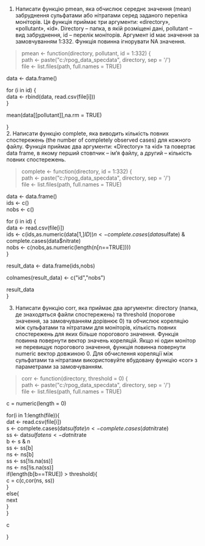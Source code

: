 1. Написати функцію pmean, яка обчислює середнє значення (mean) забруднення сульфатами або нітратами серед заданого переліка
моніторів. Ця функція приймає три аргументи: «directory», «pollutant», «id». Directory – папка, в якій розміщені дані, pollutant – вид забруднення, id – перелік моніторів. Аргумент id має значення за замовчуванням 1:332. Функція повинна ігнорувати NA значення.
>pmean <- function(directory, pollutant, id = 1:332) {  
  path <- paste("c:/rpog_data_specdata", directory, sep = '/')  
  file <- list.files(path, full.names = TRUE)  
  
  data <- data.frame()  
  
  for (i in id) {  
    data <- rbind(data, read.csv(file[i]))   
  }  
  
  mean(data[[pollutant]],na.rm = TRUE)  
  
}  
2. Написати функцію complete, яка виводить кількість повних спостережень (the number of completely observed cases) для кожного файлу. Функція приймає два аргументи: «Directory» та «id» та повертає data frame, в якому перший стовпчик – ім’я файлу, а другий – кількість повних спостережень. 
>complete <- function(directory, id = 1:332) {  
  path <- paste("c:/rpog_data_specdata", directory, sep = '/')  
  file <- list.files(path, full.names = TRUE)  
  
  data <- data.frame()  
  ids <- c()  
  nobs <- c()  
  
  for (i in id) {  
    data <- read.csv(file[i])  
    ids <- c(ids,as.numeric(data[1,]$ID))  
    n <- complete.cases(data$sulfate) & complete.cases(data$nitrate)  
    nobs <- c(nobs,as.numeric(length(n[n==TRUE])))  
  }
  
  result_data <- data.frame(ids,nobs)  
  
  colnames(result_data) <- c("id","nobs")  
   
  result_data  
}

3. Написати функцію corr, яка приймає два аргументи: directory (папка, де знаходяться файли спостережень) та threshold (порогове значення, за замовчуванням дорівнює 0) та обчислює кореляцію між сульфатами та нітратами для моніторів, кількість повних спостережень для яких більше порогового значення. Функція повинна повернути вектор значень кореляцій. Якщо ні один монітор не перевищує порогового значення, функція повинна повернути numeric вектор довжиною 0. Для обчислення кореляції між сульфатами та нітратами використовуйте вбудовану функцію «cor» з параметрами за замовчуванням. 
>corr <- function(directory, threshold = 0) {  
  path <- paste("c:/rpog_data_specdata", directory, sep = '/')  
  file <- list.files(path, full.names = TRUE)  
  
  c = numeric(length = 0)  
  
  for(i in 1:length(file)){  
    dat <- read.csv(file[i])  
    s <- complete.cases(dat$sulfate)    
    n <- complete.cases(dat$nitrate)  
    ss <- dat$sulfate   
    ns <- dat$nitrate  
    b <- s & n  
    ss <- ss[b]  
    ns <- ns[b]  
    ss <- ss[!is.na(ss)]  
    ns <- ns[!is.na(ss)]  
    if(length(b[b==TRUE]) > threshold){  
      c = c(c,cor(ns, ss))  
    }  
    else{  
      next  
    }  
  }  
  
  c  
  
}  
